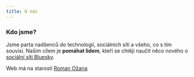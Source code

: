 ```yaml
---
title: O nás
---
```


### Kdo jsme?

Jsme parta nadšenců do technologií, sociálních sítí a všeho, co s tím souvisí. Našim cílem je **pomáhat lidem**, kteří
se chtějí naučit něco nového o [sociální síti Bluesky](https://bsky.app/).

Web má na starosti [Roman Ožana](https://ozana.cz)
